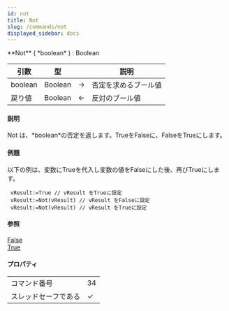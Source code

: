 ```yaml
---
id: not
title: Not
slug: /commands/not
displayed_sidebar: docs
---
```


<!--REF #_command_.Not.Syntax-->**Not** ( *boolean* ) : Boolean<!-- END REF-->
<!--REF #_command_.Not.Params-->
| 引数 | 型 |  | 説明 |
| --- | --- | --- | --- |
| boolean | Boolean | &#8594;  | 否定を求めるブール値 |
| 戻り値 | Boolean | &#8592; | 反対のブール値 |

<!-- END REF-->

#### 説明 

<!--REF #_command_.Not.Summary-->Not は、*boolean*の否定を返します。<!-- END REF-->TrueをFalseに、FalseをTrueにします。

#### 例題 

以下の例は、変数にTrueを代入し変数の値をFalseにした後、再びTrueにします。

```4d
 vResult:=True // vResult をTrueに設定
 vResult:=Not(vResult) // vResult をFalseに設定
 vResult:=Not(vResult) // vResult をTrueに設定
```

#### 参照 

[False](false.md)  
[True](true.md)  

#### プロパティ

|  |  |
| --- | --- |
| コマンド番号 | 34 |
| スレッドセーフである | &check; |


